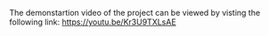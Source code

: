The demonstartion video of the project can be viewed by visting the following link:
https://youtu.be/Kr3U9TXLsAE
